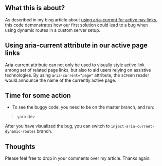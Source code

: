 ## What this is about?
As described in my blog article about [using aria-current for active nav links](https://amanexplains.com/using-aria-current-for-nav-links/), this code demonstrates how our first solution could lead to a bug when using dynamic routes in a custom server setup. 

## Using aria-current attribute in our active page links

Aria-current attribute can not only be used to visually style active link among set of related page links, but also to aid users relying on assistive technologies. 
By using `aria-current="page"` attribute, the screen reader would announce the name of the currently active page. 


## Time for some action
- To see the buggy code, you need to be on the master branch, and run: 
> yarn dev

After you have visualized the bug, you can switch to `inject-aria-current-dynamic-routes` branch. 



## Thoughts
Please feel free to drop in your comments over my article. Thanks again.

